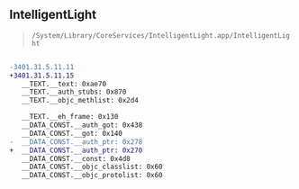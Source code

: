 ## IntelligentLight

> `/System/Library/CoreServices/IntelligentLight.app/IntelligentLight`

```diff

-3401.31.5.11.11
+3401.31.5.11.15
   __TEXT.__text: 0xae70
   __TEXT.__auth_stubs: 0x870
   __TEXT.__objc_methlist: 0x2d4

   __TEXT.__eh_frame: 0x130
   __DATA_CONST.__auth_got: 0x438
   __DATA_CONST.__got: 0x140
-  __DATA_CONST.__auth_ptr: 0x278
+  __DATA_CONST.__auth_ptr: 0x270
   __DATA_CONST.__const: 0x4d8
   __DATA_CONST.__objc_classlist: 0x60
   __DATA_CONST.__objc_protolist: 0x60

```
